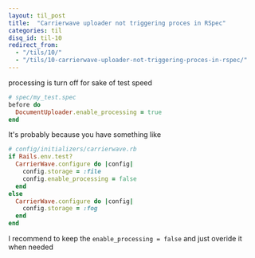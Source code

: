```yaml
---
layout: til_post
title:  "Carrierwave uploader not triggering proces in RSpec"
categories: til
disq_id: til-10
redirect_from:
  - "/tils/10/"
  - "/tils/10-carrierwave-uploader-not-triggering-proces-in-rspec/"
---
```


processing is turn off for sake of test speed

```ruby
# spec/my_test.spec
before do
  DocumentUploader.enable_processing = true
end
```

It's probably because you have something like

```ruby
# config/initializers/carrierwave.rb
if Rails.env.test?
  CarrierWave.configure do |config|
    config.storage = :file
    config.enable_processing = false
  end
else
  CarrierWave.configure do |config|
    config.storage = :fog
  end
end
```

I recommend to keep the `enable_processing = false` and just
overide it when needed
